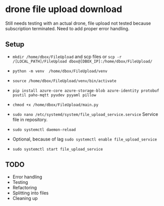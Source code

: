 # drone file upload download
 Still needs testing with an actual drone, file upload not tested because subscription terminated.
 Need to add proper error handling.
 ## Setup
   - `mkdir /home/dbox/FileUpload` and scp files or `scp -r /[LOCAL_PATH]/FileUpload dbox@[DBOX_IP]:/home/dbox/FileUpload/`
   
   - `python -m venv  /home/dbox/FileUpload/venv`
   
   - `source /home/dbox/FileUpload/venv/bin/activate`
   
   - `pip install azure-core azure-storage-blob azure-identity protobuf psutil paho-mqtt pyudev pyyaml pillow`
   
   - `chmod +x /home/dbox/FileUpload/main.py`
   
   - `sudo nano /etc/systemd/system/file_upload_service.service` Service file in repository.
   
   - `sudo systemctl daemon-reload`
   
   - Optional, because of lag `sudo systemctl enable file_upload_service`
   
   - `sudo systemctl start file_upload_service`
 ## TODO
   - Error handling
   - Testing
   - Refactoring
   - Splitting into files
   - Cleaning up
   
